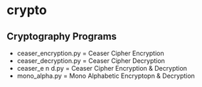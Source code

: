 # crypto

## Cryptography Programs
- ceaser_encryption.py = Ceaser Cipher Encryption
- ceaser_decryption.py = Ceaser Cipher Decryption
- ceaser_e n d.py      = Ceaser Cipher Encryption & Decryption
- mono_alpha.py        = Mono Alphabetic Encryptopn & Decryption
